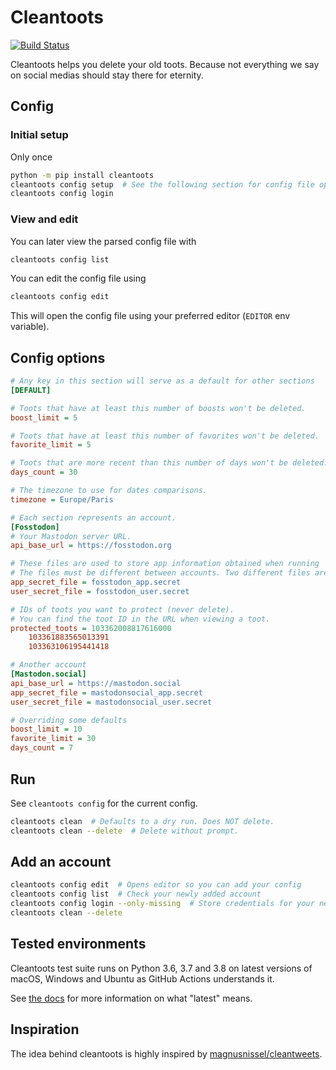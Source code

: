 # Cleantoots
[![Build Status](https://img.shields.io/endpoint.svg?url=https%3A%2F%2Factions-badge.atrox.dev%2FCrocmagnon%2Fcleantoots%2Fbadge&style=flat)](https://actions-badge.atrox.dev/Crocmagnon/cleantoots/goto)

Cleantoots helps you delete your old toots. Because not everything we say on social medias should stay there for eternity.

## Config
### Initial setup
Only once

```bash
python -m pip install cleantoots
cleantoots config setup  # See the following section for config file options
cleantoots config login
```

### View and edit
You can later view the parsed config file with
```bash
cleantoots config list
```

You can edit the config file using 
```bash
cleantoots config edit
```

This will open the config file using your preferred editor (`EDITOR` env variable).

## Config options

```ini
# Any key in this section will serve as a default for other sections
[DEFAULT]

# Toots that have at least this number of boosts won't be deleted.
boost_limit = 5

# Toots that have at least this number of favorites won't be deleted.
favorite_limit = 5

# Toots that are more recent than this number of days won't be deleted.
days_count = 30

# The timezone to use for dates comparisons.
timezone = Europe/Paris

# Each section represents an account.
[Fosstodon]
# Your Mastodon server URL.
api_base_url = https://fosstodon.org

# These files are used to store app information obtained when running `login`.
# The files must be different between accounts. Two different files are required per account.
app_secret_file = fosstodon_app.secret
user_secret_file = fosstodon_user.secret

# IDs of toots you want to protect (never delete).
# You can find the toot ID in the URL when viewing a toot.
protected_toots = 103362008817616000
    103361883565013391
    103363106195441418

# Another account
[Mastodon.social]
api_base_url = https://mastodon.social
app_secret_file = mastodonsocial_app.secret
user_secret_file = mastodonsocial_user.secret

# Overriding some defaults
boost_limit = 10
favorite_limit = 30
days_count = 7
```

## Run

See `cleantoots config` for the current config.

```bash
cleantoots clean  # Defaults to a dry run. Does NOT delete.
cleantoots clean --delete  # Delete without prompt.
```

## Add an account
```bash
cleantoots config edit  # Opens editor so you can add your config
cleantoots config list  # Check your newly added account
cleantoots config login --only-missing  # Store credentials for your newly created account
cleantoots clean --delete
```

## Tested environments
Cleantoots test suite runs on Python 3.6, 3.7 and 3.8
on latest versions of macOS, Windows and Ubuntu as GitHub Actions understands it.

See
[the docs](https://help.github.com/en/actions/automating-your-workflow-with-github-actions/workflow-syntax-for-github-actions#jobsjob_idruns-on)
for more information on what "latest" means.

## Inspiration
The idea behind cleantoots is highly inspired by [magnusnissel/cleantweets](https://github.com/magnusnissel/cleantweets).
